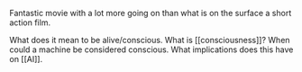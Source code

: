 Fantastic movie with a lot more going on than what is on the surface a short action film.

What does it mean to be alive/conscious.  What is [[consciousness]]? When could a machine be considered conscious. What implications does this have on [[AI]].